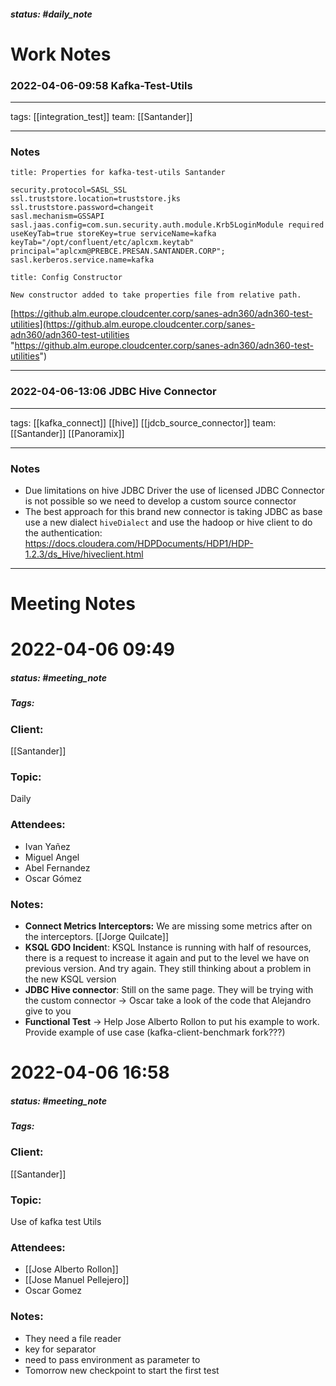 ##### status: #daily_note 

# Work Notes


### 2022-04-06-09:58 Kafka-Test-Utils

---

tags:
[[integration_test]]
team:
[[Santander]]

---

### Notes
```ad-note
title: Properties for kafka-test-utils Santander

security.protocol=SASL_SSL  
ssl.truststore.location=truststore.jks  
ssl.truststore.password=changeit  
sasl.mechanism=GSSAPI  
sasl.jaas.config=com.sun.security.auth.module.Krb5LoginModule required useKeyTab=true storeKey=true serviceName=kafka keyTab="/opt/confluent/etc/aplcxm.keytab" principal="aplcxm@PREBCE.PRESAN.SANTANDER.CORP";  
sasl.kerberos.service.name=kafka

```

```ad-note
title: Config Constructor

New constructor added to take properties file from relative path.

```

[https://github.alm.europe.cloudcenter.corp/sanes-adn360/adn360-test-utilities](https://github.alm.europe.cloudcenter.corp/sanes-adn360/adn360-test-utilities "https://github.alm.europe.cloudcenter.corp/sanes-adn360/adn360-test-utilities")

---



### 2022-04-06-13:06 JDBC Hive Connector

---

tags:
[[kafka_connect]] [[hive]] [[jdcb_source_connector]]
team:
[[Santander]] [[Panoramix]]

---

### Notes

- Due limitations on hive JDBC Driver the use of licensed JDBC Connector is not possible so we need to develop a custom source connector
- The best approach for this brand new connector is taking JDBC as base use a new dialect `hiveDialect` and use the hadoop or hive client to do the authentication: https://docs.cloudera.com/HDPDocuments/HDP1/HDP-1.2.3/ds_Hive/hiveclient.html

---


# Meeting Notes

# 2022-04-06 09:49
##### status: #meeting_note
##### Tags:

### Client:
[[Santander]]

### Topic:
Daily

### Attendees:
* Ivan Yañez
* Miguel Angel
* Abel Fernandez
* Oscar Gómez

### Notes:

- **Connect Metrics Interceptors:** We are missing some metrics after on the interceptors. [[Jorge Quilcate]] 
- **KSQL GDO Inciden**t: KSQL Instance is running with half of resources, there is a request to increase it again and put to the level we have on previous version. And try again. They still thinking about a problem in the new KSQL version
- **JDBC Hive connector**: Still on the same page. They will be trying with the custom connector -> Oscar take a look of the code that Alejandro give to you
- **Functional Test** -> Help Jose Alberto Rollon to put his example to work. Provide example of use case (kafka-client-benchmark fork???)

# 2022-04-06 16:58
##### status: #meeting_note
##### Tags:

### Client:
[[Santander]]
### Topic:
Use of kafka test Utils
### Attendees:
* [[Jose Alberto Rollon]]
* [[Jose Manuel Pellejero]]
* Oscar Gomez
### Notes:

- They need a file reader
- key for separator
- need to pass environment as parameter to 
- Tomorrow new checkpoint to start the first test


